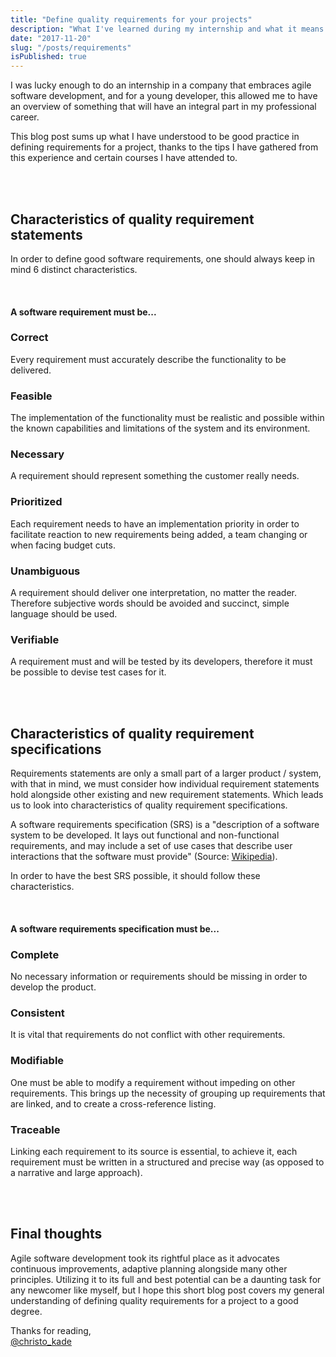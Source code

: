 ```yaml
---
title: "Define quality requirements for your projects"
description: "What I've learned during my internship and what it means."
date: "2017-11-20"
slug: "/posts/requirements"
isPublished: true
---
```


I was lucky enough to do an internship in a company that embraces agile software development, and for a young developer, this allowed me to have an overview of something that will have an integral part in my professional career.

This blog post sums up what I have understood to be good practice in defining requirements for a project, thanks to the tips I have gathered from this experience and certain courses I have attended to.

<br><br>

## Characteristics of quality requirement statements

In order to define good software requirements, one should always keep in mind 6 distinct characteristics.

<br>

#### A software requirement must be...

### Correct

Every requirement must accurately describe the functionality to be delivered.

### Feasible

The implementation of the functionality must be realistic and possible within the known capabilities and limitations of the system and its environment.

### Necessary

A requirement should represent something the customer really needs.

### Prioritized

Each requirement needs to have an implementation priority in order to facilitate reaction to new requirements being added, a team changing or when facing budget cuts.

### Unambiguous

A requirement should deliver one interpretation, no matter the reader. Therefore subjective words should be avoided and succinct, simple language should be used.

### Verifiable

A requirement must and will be tested by its developers, therefore it must be possible to devise test cases for it.

<br><br>

## Characteristics of quality requirement specifications

Requirements statements are only a small part of a larger product / system, with that in mind, we must consider how individual requirement statements hold alongside other existing and new requirement statements. Which leads us to look into characteristics of quality requirement specifications.

A software requirements specification (SRS) is a "description of a software system to be developed. It lays out functional and non-functional requirements, and may include a set of use cases that describe user interactions that the software must provide" (Source: [Wikipedia](https://en.wikipedia.org/wiki/Software_requirements_specification)).

In order to have the best SRS possible, it should follow these characteristics.

<br>

#### A software requirements specification must be...

### Complete

No necessary information or requirements should be missing in order to develop the product.

### Consistent

It is vital that requirements do not conflict with other requirements.

### Modifiable

One must be able to modify a requirement without impeding on other requirements. This brings up the necessity of grouping up requirements that are linked, and to create a cross-reference listing.

### Traceable

Linking each requirement to its source is essential, to achieve it, each requirement must be written in a structured and precise way (as opposed to a narrative and large approach).

<br><br>

## Final thoughts

Agile software development took its rightful place as it advocates continuous improvements, adaptive planning alongside many other principles. Utilizing it to its full and best potential can be a daunting task for any newcomer like myself, but I hope this short blog post covers my general understanding of defining quality requirements for a project to a good degree.

Thanks for reading,  
[@christo_kade](https://twitter.com/christo_kade)
